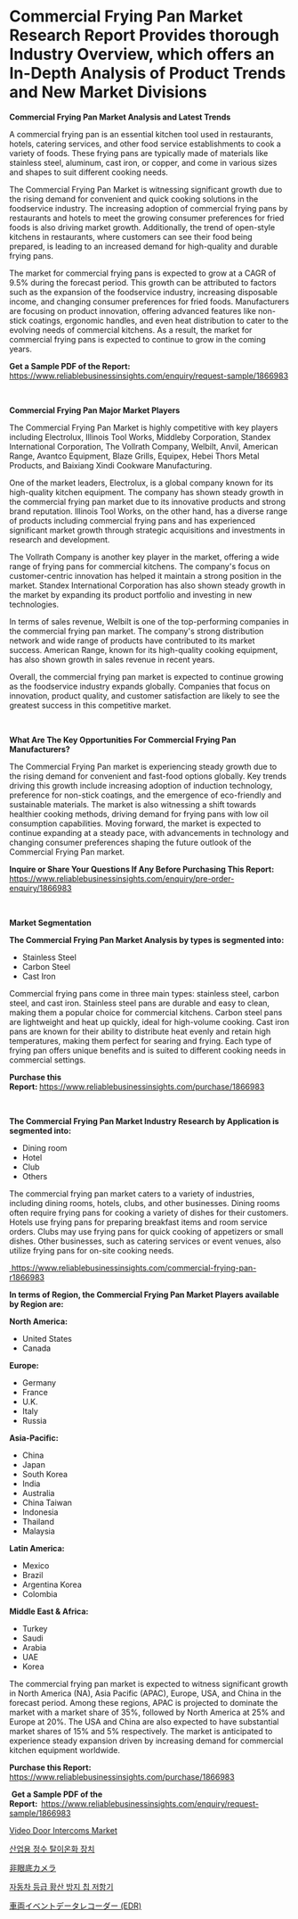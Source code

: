 <p><h1>Commercial Frying Pan Market Research Report Provides thorough Industry Overview, which offers an In-Depth Analysis of Product Trends and New Market Divisions</h1></p><p><strong>Commercial Frying Pan Market Analysis and Latest Trends</strong></p>
<p><p>A commercial frying pan is an essential kitchen tool used in restaurants, hotels, catering services, and other food service establishments to cook a variety of foods. These frying pans are typically made of materials like stainless steel, aluminum, cast iron, or copper, and come in various sizes and shapes to suit different cooking needs.</p><p>The Commercial Frying Pan Market is witnessing significant growth due to the rising demand for convenient and quick cooking solutions in the foodservice industry. The increasing adoption of commercial frying pans by restaurants and hotels to meet the growing consumer preferences for fried foods is also driving market growth. Additionally, the trend of open-style kitchens in restaurants, where customers can see their food being prepared, is leading to an increased demand for high-quality and durable frying pans.</p><p>The market for commercial frying pans is expected to grow at a CAGR of 9.5% during the forecast period. This growth can be attributed to factors such as the expansion of the foodservice industry, increasing disposable income, and changing consumer preferences for fried foods. Manufacturers are focusing on product innovation, offering advanced features like non-stick coatings, ergonomic handles, and even heat distribution to cater to the evolving needs of commercial kitchens. As a result, the market for commercial frying pans is expected to continue to grow in the coming years.</p></p>
<p><strong>Get a Sample PDF of the Report:&nbsp;</strong> <a href="https://www.reliablebusinessinsights.com/enquiry/request-sample/1866983">https://www.reliablebusinessinsights.com/enquiry/request-sample/1866983</a></p>
<p>&nbsp;</p>
<p><strong>Commercial Frying Pan Major Market Players</strong></p>
<p><p>The Commercial Frying Pan Market is highly competitive with key players including Electrolux, Illinois Tool Works, Middleby Corporation, Standex International Corporation, The Vollrath Company, Welbilt, Anvil, American Range, Avantco Equipment, Blaze Grills, Equipex, Hebei Thors Metal Products, and Baixiang Xindi Cookware Manufacturing.</p><p>One of the market leaders, Electrolux, is a global company known for its high-quality kitchen equipment. The company has shown steady growth in the commercial frying pan market due to its innovative products and strong brand reputation. Illinois Tool Works, on the other hand, has a diverse range of products including commercial frying pans and has experienced significant market growth through strategic acquisitions and investments in research and development.</p><p>The Vollrath Company is another key player in the market, offering a wide range of frying pans for commercial kitchens. The company's focus on customer-centric innovation has helped it maintain a strong position in the market. Standex International Corporation has also shown steady growth in the market by expanding its product portfolio and investing in new technologies.</p><p>In terms of sales revenue, Welbilt is one of the top-performing companies in the commercial frying pan market. The company's strong distribution network and wide range of products have contributed to its market success. American Range, known for its high-quality cooking equipment, has also shown growth in sales revenue in recent years.</p><p>Overall, the commercial frying pan market is expected to continue growing as the foodservice industry expands globally. Companies that focus on innovation, product quality, and customer satisfaction are likely to see the greatest success in this competitive market.</p></p>
<p>&nbsp;</p>
<p><strong>What Are The Key Opportunities For Commercial Frying Pan Manufacturers?</strong></p>
<p><p>The Commercial Frying Pan market is experiencing steady growth due to the rising demand for convenient and fast-food options globally. Key trends driving this growth include increasing adoption of induction technology, preference for non-stick coatings, and the emergence of eco-friendly and sustainable materials. The market is also witnessing a shift towards healthier cooking methods, driving demand for frying pans with low oil consumption capabilities. Moving forward, the market is expected to continue expanding at a steady pace, with advancements in technology and changing consumer preferences shaping the future outlook of the Commercial Frying Pan market.</p></p>
<p><strong>Inquire or Share Your Questions If Any Before Purchasing This Report:</strong> <a href="https://www.reliablebusinessinsights.com/enquiry/pre-order-enquiry/1866983">https://www.reliablebusinessinsights.com/enquiry/pre-order-enquiry/1866983</a></p>
<p>&nbsp;</p>
<p><strong>Market Segmentation</strong></p>
<p><strong>The Commercial Frying Pan Market Analysis by types is segmented into:</strong></p>
<p><ul><li>Stainless Steel</li><li>Carbon Steel</li><li>Cast Iron</li></ul></p>
<p><p>Commercial frying pans come in three main types: stainless steel, carbon steel, and cast iron. Stainless steel pans are durable and easy to clean, making them a popular choice for commercial kitchens. Carbon steel pans are lightweight and heat up quickly, ideal for high-volume cooking. Cast iron pans are known for their ability to distribute heat evenly and retain high temperatures, making them perfect for searing and frying. Each type of frying pan offers unique benefits and is suited to different cooking needs in commercial settings.</p></p>
<p><strong>Purchase this Report:&nbsp;</strong><a href="https://www.reliablebusinessinsights.com/purchase/1866983">https://www.reliablebusinessinsights.com/purchase/1866983</a></p>
<p>&nbsp;</p>
<p><strong>The Commercial Frying Pan Market Industry Research by Application is segmented into:</strong></p>
<p><ul><li>Dining room</li><li>Hotel</li><li>Club</li><li>Others</li></ul></p>
<p><p>The commercial frying pan market caters to a variety of industries, including dining rooms, hotels, clubs, and other businesses. Dining rooms often require frying pans for cooking a variety of dishes for their customers. Hotels use frying pans for preparing breakfast items and room service orders. Clubs may use frying pans for quick cooking of appetizers or small dishes. Other businesses, such as catering services or event venues, also utilize frying pans for on-site cooking needs.</p></p>
<p><a href="https://www.reliablebusinessinsights.com/commercial-frying-pan-r1866983">&nbsp;https://www.reliablebusinessinsights.com/commercial-frying-pan-r1866983</a></p>
<p><strong>In terms of Region, the Commercial Frying Pan Market Players available by Region are:</strong></p>
<p>
    <p> <strong> North America: </strong>
        <ul>
            <li>United States</li>
            <li>Canada</li>
        </ul>
        </p> 
    <p> <strong> Europe: </strong>
        <ul>
            <li>Germany</li>
            <li>France</li>
            <li>U.K.</li>
            <li>Italy</li>
            <li>Russia</li>
        </ul>
        </p> 
    <p> <strong> Asia-Pacific: </strong>
        <ul>
            <li>China</li>
            <li>Japan</li>
            <li>South Korea</li>
            <li>India</li>
            <li>Australia</li>
            <li>China Taiwan</li>
            <li>Indonesia</li>
            <li>Thailand</li>
            <li>Malaysia</li>
        </ul>
        </p> 
    <p> <strong> Latin America: </strong>
        <ul>
            <li>Mexico</li>
            <li>Brazil</li>
            <li>Argentina Korea</li>
            <li>Colombia</li>
        </ul>
        </p> 
    <p> <strong> Middle East & Africa: </strong>
        <ul>
            <li>Turkey</li>
            <li>Saudi</li>
            <li>Arabia</li>
            <li>UAE</li>
            <li>Korea</li>
        </ul>
    </p>
    </p>
<p><p>The commercial frying pan market is expected to witness significant growth in North America (NA), Asia Pacific (APAC), Europe, USA, and China in the forecast period. Among these regions, APAC is projected to dominate the market with a market share of 35%, followed by North America at 25% and Europe at 20%. The USA and China are also expected to have substantial market shares of 15% and 5% respectively. The market is anticipated to experience steady expansion driven by increasing demand for commercial kitchen equipment worldwide.</p></p>
<p><strong>Purchase this Report: </strong><a href="https://www.reliablebusinessinsights.com/purchase/1866983">https://www.reliablebusinessinsights.com/purchase/1866983</a></p>
<p>&nbsp;<strong>Get a Sample PDF of the Report:&nbsp;&nbsp;</strong><a href="https://www.reliablebusinessinsights.com/enquiry/request-sample/1866983">https://www.reliablebusinessinsights.com/enquiry/request-sample/1866983</a></p>
<p><strong></strong></p>
<p><p><a href="https://github.com/GroverBarry/Market-Research-Report-List-5/blob/main/video-door-intercoms-market.md">Video Door Intercoms Market</a></p><p><a href="https://medium.com/@pepo3k/%EA%B8%80%EB%A1%9C%EB%B2%8C-%EC%82%B0%EC%97%85%EC%9A%A9-%ED%83%88%EC%9D%B4%EC%98%A8%EC%88%98%EA%B8%B0-%EC%8B%9C%EC%9E%A5-%ED%98%84%ED%99%A9-2024-2031-%EB%B0%8F-%EC%A7%80%EC%97%AD-%EC%A0%9C%ED%92%88-%EB%B0%8F-%EC%B5%9C%EC%A2%85-%EC%82%AC%EC%9A%A9%EC%97%90-%EB%8C%80%ED%95%9C-%EC%98%88%EC%B8%A1-25374cc2098c">산업용 정수 탈이온화 장치</a></p><p><a href="https://medium.com/@colinom7865/%E8%A3%BD%E5%93%81%E3%82%BF%E3%82%A4%E3%83%97-%E3%83%87%E3%82%B9%E3%82%AF%E3%83%88%E3%83%83%E3%83%97%E7%9C%BC%E5%BA%95%E3%82%AB%E3%83%A1%E3%83%A9-%E3%83%9D%E3%83%BC%E3%82%BF%E3%83%96%E3%83%AB%E7%9C%BC%E5%BA%95%E3%82%AB%E3%83%A1%E3%83%A9-%E3%82%A8%E3%83%B3%E3%83%89%E3%83%A6%E3%83%BC%E3%82%BA-%E7%97%85%E9%99%A2-%E3%82%AF%E3%83%AA%E3%83%8B%E3%83%83%E3%82%AF-%E3%81%9D%E3%81%AE%E4%BB%96-%E3%81%8A%E3%82%88%E3%81%B3%E5%9C%B0%E5%9F%9F%E3%81%AB%E3%82%88%E3%82%8B%E9%9D%9E%E7%9E%B3%E5%AD%94%E6%92%AE%E5%BD%B1%E7%9C%BC%E5%BA%95%E3%82%AB%E3%83%A1%E3%83%A9%E5%B8%82%E5%A0%B4%E3%83%AC%E3%83%9D%E3%83%BC%E3%83%88-2024%E5%B9%B4%E3%81%8B%E3%82%892031%E5%B9%B4%E3%81%BE%E3%81%A7-df967e6b5dcf">非眼底カメラ</a></p><p><a href="https://medium.com/@witoldadamczyk1904/%EC%9E%90%EB%8F%99%EC%B0%A8-%EB%93%B1%EA%B8%89-%EC%95%88%ED%8B%B0%ED%99%A9%ED%99%94%EB%AC%BC-%EC%B9%A9-%EC%A0%80%ED%95%AD%EA%B8%B0-%EC%8B%9C%EC%9E%A5-%EC%A0%90%EC%9C%A0%EC%9C%A8-%EB%B0%8F-%EC%8B%9C%EC%9E%A5-%EB%B6%84%EC%84%9D-%EC%84%B1%EC%9E%A5-%EC%B6%94%EC%84%B8-%EB%B0%8F-2024-2031-%EA%B8%B0%EA%B0%84%EC%97%90-%EB%8C%80%ED%95%9C-%EC%98%88%EC%B8%A1-a5cbf8bb6a9f">자동차 등급 황산 방지 칩 저항기</a></p><p><a href="https://github.com/KaydenJohns1964/Market-Research-Report-List-2/blob/main/9057893144361.md">車両イベントデータレコーダー (EDR)</a></p></p>